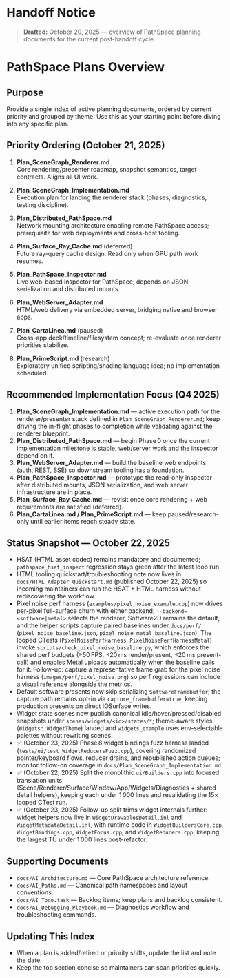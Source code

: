 # Handoff Notice

> **Drafted:** October 20, 2025 — overview of PathSpace planning documents for the current post-handoff cycle.

# PathSpace Plans Overview

## Purpose
Provide a single index of active planning documents, ordered by current priority and grouped by theme. Use this as your starting point before diving into any specific plan.

## Priority Ordering (October 21, 2025)

1. **Plan_SceneGraph_Renderer.md**  
   Core rendering/presenter roadmap, snapshot semantics, target contracts. Aligns all UI work.

2. **Plan_SceneGraph_Implementation.md**  
   Execution plan for landing the renderer stack (phases, diagnostics, testing discipline).

3. **Plan_Distributed_PathSpace.md**  
   Network mounting architecture enabling remote PathSpace access; prerequisite for web deployments and cross-host tooling.

4. **Plan_Surface_Ray_Cache.md** (deferred)  
   Future ray-query cache design. Read only when GPU path work resumes.

5. **Plan_PathSpace_Inspector.md**  
   Live web-based inspector for PathSpace; depends on JSON serialization and distributed mounts.

6. **Plan_WebServer_Adapter.md**  
   HTML/web delivery via embedded server, bridging native and browser apps.

7. **Plan_CartaLinea.md** (paused)  
   Cross-app deck/timeline/filesystem concept; re-evaluate once renderer priorities stabilize.

8. **Plan_PrimeScript.md** (research)  
   Exploratory unified scripting/shading language idea; no implementation scheduled.

## Recommended Implementation Focus (Q4 2025)
1. **Plan_SceneGraph_Implementation.md** — active execution path for the renderer/presenter stack defined in `Plan_SceneGraph_Renderer.md`; keep driving the in-flight phases to completion while validating against the renderer blueprint.
2. **Plan_Distributed_PathSpace.md** — begin Phase 0 once the current implementation milestone is stable; web/server work and the inspector depend on it.
3. **Plan_WebServer_Adapter.md** — build the baseline web endpoints (auth, REST, SSE) so downstream tooling has a foundation.
4. **Plan_PathSpace_Inspector.md** — prototype the read-only inspector after distributed mounts, JSON serialization, and web server infrastructure are in place.
5. **Plan_Surface_Ray_Cache.md** — revisit once core rendering + web requirements are satisfied (deferred).
6. **Plan_CartaLinea.md / Plan_PrimeScript.md** — keep paused/research-only until earlier items reach steady state.

## Status Snapshot — October 22, 2025
- HSAT (HTML asset codec) remains mandatory and documented; `pathspace_hsat_inspect` regression stays green after the latest loop run.
- HTML tooling quickstart/troubleshooting note now lives in `docs/HTML_Adapter_Quickstart.md` (published October 22, 2025) so incoming maintainers can run the HSAT + HTML harness without rediscovering the workflow.
- Pixel noise perf harness (`examples/pixel_noise_example.cpp`) now drives per-pixel full-surface churn with either backend; `--backend=<software|metal>` selects the renderer, Software2D remains the default, and the helper scripts capture paired baselines under `docs/perf/` (`pixel_noise_baseline.json`, `pixel_noise_metal_baseline.json`). The looped CTests (`PixelNoisePerfHarness`, `PixelNoisePerfHarnessMetal`) invoke `scripts/check_pixel_noise_baseline.py`, which enforces the shared perf budgets (≥50 FPS, ≤20 ms render/present, ≤20 ms present-call) and enables Metal uploads automatically when the baseline calls for it. Follow-up: capture a representative frame grab for the pixel noise harness (`images/perf/pixel_noise.png`) so perf regressions can include a visual reference alongside the metrics.
- Default software presents now skip serializing `SoftwareFramebuffer`; the capture path remains opt-in via `capture_framebuffer=true`, keeping production presents on direct IOSurface writes.
- Widget state scenes now publish canonical idle/hover/pressed/disabled snapshots under `scenes/widgets/<id>/states/*`; theme-aware styles (`Widgets::WidgetTheme`) landed and `widgets_example` uses env-selectable palettes without rewriting scenes.
- ✅ (October 23, 2025) Phase 8 widget bindings fuzz harness landed (`tests/ui/test_WidgetReducersFuzz.cpp`), covering randomized pointer/keyboard flows, reducer drains, and republished action queues; monitor follow-on coverage in `docs/Plan_SceneGraph_Implementation.md`.
- ✅ (October 22, 2025) Split the monolithic `ui/Builders.cpp` into focused translation units (Scene/Renderer/Surface/Window/App/Widgets/Diagnostics + shared detail helpers), keeping each under 1 000 lines and revalidating the 15× looped CTest run.
- ✅ (October 23, 2025) Follow-up split trims widget internals further: widget helpers now live in `WidgetDrawablesDetail.inl` and `WidgetMetadataDetail.inl`, with runtime code in `WidgetBuildersCore.cpp`, `WidgetBindings.cpp`, `WidgetFocus.cpp`, and `WidgetReducers.cpp`, keeping the largest TU under 1 000 lines post-refactor.

## Supporting Documents
- `docs/AI_Architecture.md` — Core PathSpace architecture reference.
- `docs/AI_Paths.md` — Canonical path namespaces and layout conventions.
- `docs/AI_Todo.task` — Backlog items; keep plans and backlog consistent.
- `docs/AI_Debugging_Playbook.md` — Diagnostics workflow and troubleshooting commands.

## Updating This Index
- When a plan is added/retired or priority shifts, update the list and note the date.
- Keep the top section concise so maintainers can scan priorities quickly.
